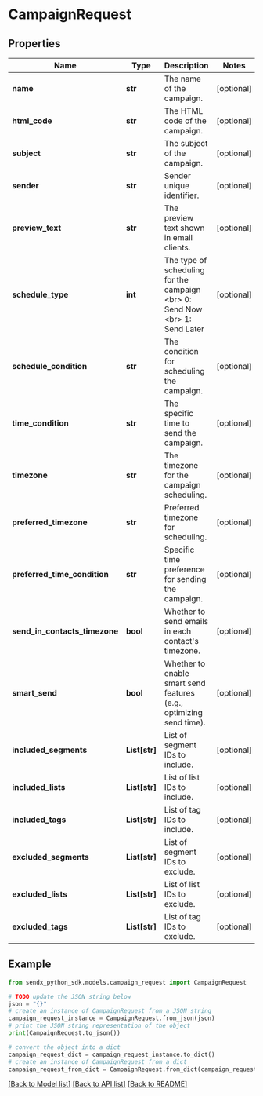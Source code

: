 # CampaignRequest


## Properties

Name | Type | Description | Notes
------------ | ------------- | ------------- | -------------
**name** | **str** | The name of the campaign. | [optional] 
**html_code** | **str** | The HTML code of the campaign. | [optional] 
**subject** | **str** | The subject of the campaign. | [optional] 
**sender** | **str** | Sender unique identifier. | [optional] 
**preview_text** | **str** | The preview text shown in email clients. | [optional] 
**schedule_type** | **int** | The type of scheduling for the campaign &lt;br&gt; 0: Send Now &lt;br&gt; 1: Send Later  | [optional] 
**schedule_condition** | **str** | The condition for scheduling the campaign. | [optional] 
**time_condition** | **str** | The specific time to send the campaign. | [optional] 
**timezone** | **str** | The timezone for the campaign scheduling. | [optional] 
**preferred_timezone** | **str** | Preferred timezone for scheduling. | [optional] 
**preferred_time_condition** | **str** | Specific time preference for sending the campaign. | [optional] 
**send_in_contacts_timezone** | **bool** | Whether to send emails in each contact&#39;s timezone. | [optional] 
**smart_send** | **bool** | Whether to enable smart send features (e.g., optimizing send time). | [optional] 
**included_segments** | **List[str]** | List of segment IDs to include. | [optional] 
**included_lists** | **List[str]** | List of list IDs to include. | [optional] 
**included_tags** | **List[str]** | List of tag IDs to include. | [optional] 
**excluded_segments** | **List[str]** | List of segment IDs to exclude. | [optional] 
**excluded_lists** | **List[str]** | List of list IDs to exclude. | [optional] 
**excluded_tags** | **List[str]** | List of tag IDs to exclude. | [optional] 

## Example

```python
from sendx_python_sdk.models.campaign_request import CampaignRequest

# TODO update the JSON string below
json = "{}"
# create an instance of CampaignRequest from a JSON string
campaign_request_instance = CampaignRequest.from_json(json)
# print the JSON string representation of the object
print(CampaignRequest.to_json())

# convert the object into a dict
campaign_request_dict = campaign_request_instance.to_dict()
# create an instance of CampaignRequest from a dict
campaign_request_from_dict = CampaignRequest.from_dict(campaign_request_dict)
```
[[Back to Model list]](../README.md#documentation-for-models) [[Back to API list]](../README.md#documentation-for-api-endpoints) [[Back to README]](../README.md)



